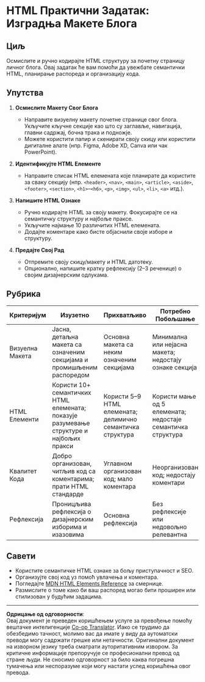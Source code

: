 <!--
CO_OP_TRANSLATOR_METADATA:
{
  "original_hash": "5a764667bbe82aa72ac0a67f4c97ff4a",
  "translation_date": "2025-10-03T10:53:55+00:00",
  "source_file": "3-terrarium/1-intro-to-html/assignment.md",
  "language_code": "sr"
}
-->
# HTML Практични Задатак: Изградња Макете Блога

## Циљ

Осмислите и ручно кодирајте HTML структуру за почетну страницу личног блога. Овај задатак ће вам помоћи да увежбате семантички HTML, планирање распореда и организацију кода.

## Упутства

1. **Осмислите Макету Свог Блога**
   - Направите визуелну макету почетне странице свог блога. Укључите кључне секције као што су заглавље, навигација, главни садржај, бочна трака и подножје.
   - Можете користити папир и скенирати своју скицу или користити дигиталне алате (нпр. Figma, Adobe XD, Canva или чак PowerPoint).

2. **Идентификујте HTML Елементе**
   - Направите списак HTML елемената које планирате да користите за сваку секцију (нпр. `<header>`, `<nav>`, `<main>`, `<article>`, `<aside>`, `<footer>`, `<section>`, `<h1>`–`<h6>`, `<p>`, `<img>`, `<ul>`, `<li>`, `<a>` итд.).

3. **Напишите HTML Ознаке**
   - Ручно кодирајте HTML за своју макету. Фокусирајте се на семантичку структуру и најбоље праксе.
   - Укључите најмање 10 различитих HTML елемената.
   - Додајте коментаре како бисте објаснили своје изборе и структуру.

4. **Предајте Свој Рад**
   - Отпремите своју скицу/макету и HTML датотеку.
   - Опционално, напишите кратку рефлексију (2–3 реченице) о својим дизајнерским одлукама.

## Рубрика

| Критеријум       | Изузетно                                                                                   | Прихватљиво                                                                     | Потребно Побољшање                                                              |
|------------------|--------------------------------------------------------------------------------------------|----------------------------------------------------------------------------------|---------------------------------------------------------------------------------|
| Визуелна Макета  | Јасна, детаљна макета са означеним секцијама и промишљеним распоредом                        | Основна макета са неким означеним секцијама                                       | Минимална или нејасна макета; недостају ознаке секција                           |
| HTML Елементи    | Користи 10+ семантичких HTML елемената; показује разумевање структуре и најбољих пракси      | Користи 5–9 HTML елемената; делимично семантичка структура                       | Користи мање од 5 елемената; недостаје семантичка структура                      |
| Квалитет Кода    | Добро организован, читљив код са коментарима; прати HTML стандарде                          | Углавном организован код; мало коментара                                         | Неорганизован код; недостају коментари                                          |
| Рефлексија       | Проницљива рефлексија о дизајнерским изборима и изазовима                                   | Основна рефлексија                                                               | Без рефлексије или недовољно релевантна                                          |

## Савети

- Користите семантичке HTML ознаке за бољу приступачност и SEO.
- Организујте свој код уз помоћ увлачења и коментара.
- Погледајте [MDN HTML Elements Reference](https://developer.mozilla.org/en-US/docs/Web/HTML/Element) за смернице.
- Размислите о томе како би ваш распоред могао бити проширен или стилизован у будућим задацима.

---

**Одрицање од одговорности**:  
Овај документ је преведен коришћењем услуге за превођење помоћу вештачке интелигенције [Co-op Translator](https://github.com/Azure/co-op-translator). Иако се трудимо да обезбедимо тачност, молимо вас да имате у виду да аутоматски преводи могу садржати грешке или нетачности. Оригинални документ на изворном језику треба сматрати ауторитативним извором. За критичне информације препоручује се професионални превод од стране људи. Не сносимо одговорност за било каква погрешна тумачења или неспоразуме који могу настати услед коришћења овог превода.